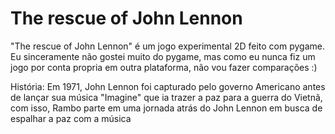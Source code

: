 # The rescue of John Lennon
"The rescue of John Lennon" é um jogo experimental 2D feito com pygame.
Eu sinceramente não gostei muito do pygame, mas como eu nunca fiz um jogo por conta propria em outra plataforma, não vou fazer comparações :)

História: Em 1971, John Lennon foi capturado pelo governo Americano antes de lançar sua música "Imagine" que ia trazer a paz para a guerra do Vietnã,
com isso, Rambo parte em uma jornada atrás do John Lennon em busca de espalhar a paz com a música
